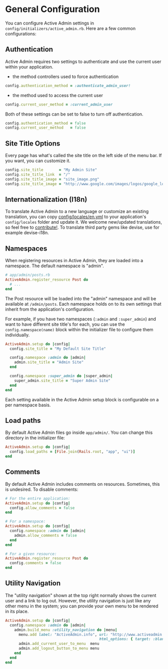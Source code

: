 # General Configuration

You can configure Active Admin settings in `config/initializers/active_admin.rb`.
Here are a few common configurations:

## Authentication

Active Admin requires two settings to authenticate and use the current user
within your application.

+ the method controllers used to force authentication

```ruby
config.authentication_method = :authenticate_admin_user!
```

+ the method used to access the current user

```ruby
config.current_user_method = :current_admin_user
```

Both of these settings can be set to false to turn off authentication.

```ruby
config.authentication_method = false
config.current_user_method   = false
```

## Site Title Options

Every page has what's called the site title on the left side of the menu bar.
If you want, you can customize it.

```ruby
config.site_title       = "My Admin Site"
config.site_title_link  = "/"
config.site_title_image = "site_image.png"
config.site_title_image = "http://www.google.com/images/logos/google_logo_41.png"
```

## Internationalization (I18n)

To translate Active Admin to a new language or customize an existing translation, you can copy
[config/locales/en.yml](https://github.com/activeadmin/activeadmin/blob/master/config/locales/en.yml)
to your application's `config/locales` folder and update it. We welcome new/updated translations,
so feel free to [contribute!](https://github.com/activeadmin/activeadmin/blob/master/CONTRIBUTING.md).
To translate third party gems like devise, use for example devise-i18n.

## Namespaces

When registering resources in Active Admin, they are loaded into a namespace.
The default namespace is "admin".

```ruby
# app/admin/posts.rb
ActiveAdmin.register_resource Post do
  # ...
end
```

The Post resource will be loaded into the "admin" namespace and will be
available at `/admin/posts`. Each namespace holds on to its own settings that
inherit from the application's configuration.

For example, if you have two namespaces (`:admin` and `:super_admin`) and want to
have different site title's for each, you can use the `config.namespace(name)`
block within the initializer file to configure them individually.

```ruby
ActiveAdmin.setup do |config|
  config.site_title = "My Default Site Title"

  config.namespace :admin do |admin|
    admin.site_title = "Admin Site"
  end

  config.namespace :super_admin do |super_admin|
    super_admin.site_title = "Super Admin Site"
  end
end
```

Each setting available in the Active Admin setup block is configurable on a per
namespace basis.

## Load paths

By default Active Admin files go inside `app/admin/`. You can change this
directory in the initializer file:

```ruby
ActiveAdmin.setup do |config|
  config.load_paths = [File.join(Rails.root, "app", "ui")]
end
```

## Comments

By default Active Admin includes comments on resources. Sometimes, this is
undesired. To disable comments:

```ruby
# For the entire application:
ActiveAdmin.setup do |config|
  config.allow_comments = false
end

# For a namespace:
ActiveAdmin.setup do |config|
  config.namespace :admin do |admin|
    admin.allow_comments = false
  end
end

# For a given resource:
ActiveAdmin.register_resource Post do
  config.comments = false
end
```

## Utility Navigation

The "utility navigation" shown at the top right normally shows the current user
and a link to log out. However, the utility navigation is just like any other
menu in the system; you can provide your own menu to be rendered in its place.

```ruby
ActiveAdmin.setup do |config|
  config.namespace :admin do |admin|
    admin.build_menu :utility_navigation do |menu|
      menu.add label: "ActiveAdmin.info", url: "http://www.activeadmin.info",
                                          html_options: { target: :blank }
      admin.add_current_user_to_menu  menu
      admin.add_logout_button_to_menu menu
    end
  end
end
```
